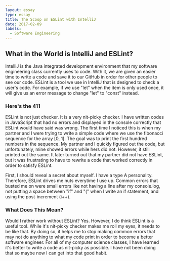 ```yaml
---
layout: essay
type: essay
title: The Scoop on ESLint with IntelliJ
date: 2017-02-09
labels:
  - Software Engineering
---
```


## What in the World is IntelliJ and ESLint?

IntelliJ is the Java integrated development environment that my software engineering class currently uses to code.  With it, we are given an easier time to write a code and save it to our GitHub in order for other people to see our code.  ESLint is a tool we use in IntelliJ that is designed to check a user's code.  For example, if we use "let" when the item is only used once, it will give us an error message to change "let" to "const" instead.

### Here's the 411

ESLint is not just checker.  It is a very nit-picky checker.  I have written codes in JavaScript that had no errors and displayed in the console correctly that ESLint would have said was wrong.  The first time I noticed this is when my partner and I were trying to write a simple code where we use the fibonacci sequence for the array [0, 1].  The goal was to print the first hundred numbers in the sequence.  My partner and I quickly figured out the code, but unfortunately, mine showed errors while hers did not.  However, it still printed out the same.  It later turned out that my partner did not have ESLint, but it was frustrating to have to rewrite a code that worked correctly in order to satisfy ESLint.

First, I should reveal a secret about myself.  I have a type A personality.  Therefore, ESLint drives me nuts everytime I use up.  Common errors that busted me on were small errors like not having a line after my console.log, not putting a space between "if" and "(" when I write an if statement, and using the post-increment (i++).

### What Does This Mean?

Would I rather work without ESLint?  Yes.  However, I do think ESLint is a useful tool.  While it's nit-picky checker makes me roll my eyes, it needs to be like that.  By doing so, it helps me to stop making common errors that may not do anything to what my code print in order to become a better software engineer.  For all of my computer science classes, I have learned it's better to write a code as nit-picky as possible.  I have not been doing that so maybe now I can get into that good habit.
